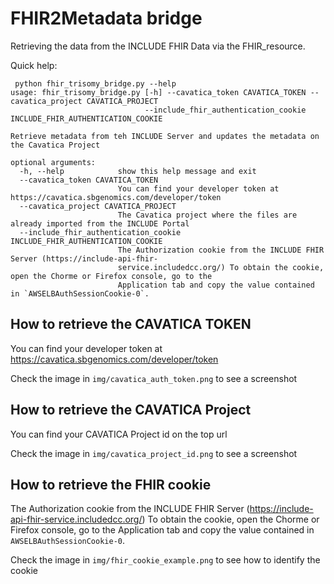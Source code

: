 # FHIR2Metadata bridge

Retrieving the data from the INCLUDE FHIR Data via the FHIR_resource.

Quick help:

```
 python fhir_trisomy_bridge.py --help
usage: fhir_trisomy_bridge.py [-h] --cavatica_token CAVATICA_TOKEN --cavatica_project CAVATICA_PROJECT
                              --include_fhir_authentication_cookie INCLUDE_FHIR_AUTHENTICATION_COOKIE

Retrieve metadata from teh INCLUDE Server and updates the metadata on the Cavatica Project

optional arguments:
  -h, --help            show this help message and exit
  --cavatica_token CAVATICA_TOKEN
                        You can find your developer token at https://cavatica.sbgenomics.com/developer/token
  --cavatica_project CAVATICA_PROJECT
                        The Cavatica project where the files are already imported from the INCLUDE Portal
  --include_fhir_authentication_cookie INCLUDE_FHIR_AUTHENTICATION_COOKIE
                        The Authorization cookie from the INCLUDE FHIR Server (https://include-api-fhir-
                        service.includedcc.org/) To obtain the cookie, open the Chorme or Firefox console, go to the
                        Application tab and copy the value contained in `AWSELBAuthSessionCookie-0`.
```


## How to retrieve the CAVATICA TOKEN

You can find your developer token at https://cavatica.sbgenomics.com/developer/token

Check the image in `img/cavatica_auth_token.png` to see a screenshot


## How to retrieve the CAVATICA Project

You can find your CAVATICA Project id on the top url

Check the image in `img/cavatica_project_id.png` to see a screenshot

## How to retrieve the FHIR cookie

The Authorization cookie from the INCLUDE FHIR Server (https://include-api-fhir-service.includedcc.org/) 
To obtain the cookie, open the Chorme or Firefox console, go to the Application tab and copy the value 
contained in `AWSELBAuthSessionCookie-0`.

Check the image in `img/fhir_cookie_example.png` to see how to identify the cookie

